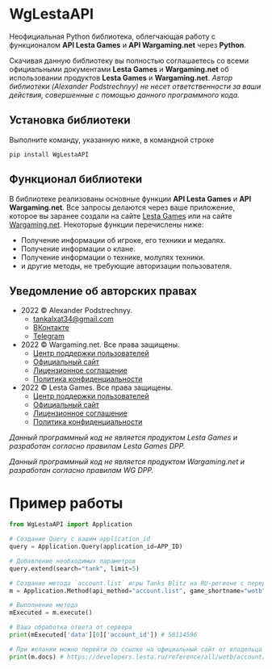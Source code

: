 # WgLestaAPI

Неофициальная Python библиотека, облегчающая работу с функционалом **API Lesta Games** и **API Wargaming.net** через **Python**. 

Скачивая данную библиотеку вы полностью соглашаетесь со всеми официальными документами **Lesta Games** и **Wargaming.net** об использовании продуктов **Lesta Games** и **Wargaming.net**. *Автор библиотеки (Alexander Podstrechnyy) не несет ответственности за ваши действия, совершенные с помощью данного программного кода.*

## Установка библиотеки

Выполните команду, указанную ниже, в командной строке

```
pip install WgLestaAPI
```

## Функционал библиотеки

В библиотеке реализованы основные функции **API Lesta Games** и **API Wargaming.net**. Все запросы делаются через ваше приложение, которое вы заранее создали на сайте [Lesta Games](https://developers.lesta.ru/applications/) или на сайте [Wargaming.net](https://developers.wargaming.net/applications/). Некоторые функции перечислены ниже:
- Получение информации об игроке, его техники и медалях.
- Получение информации о клане.
- Получение информации о технике, молулях техники.
- и другие методы, не требующие авторизации пользователя.

##  Уведомление об авторских правах

- 2022 © Alexander Podstrechnyy. 
    - [tankalxat34@gmail.com](mailto:tankalxat34@gmail.com?subject=lestagamesapi)
    - [ВКонтакте](https://vk.com/tankalxat34)
    - [Telegram](https://tankalxat34.t.me)
- 2022 © Wargaming.net. Все права защищены.
    - [Центр поддержки пользователей](http://support.wargaming.net/)
    - [Официальный сайт](https://wargaming.net/)
    - [Лицензионное соглашение](https://eu.wargaming.net/user_agreement/)
    - [Политика конфиденциальности](https://eu.wargaming.net/privacy_policy/)
- 2022 © Lesta Games. Все права защищены. 
    - [Центр поддержки пользователей](https://lesta.ru/support/)
    - [Официальный сайт](https://lesta.ru/)
    - [Лицензионное соглашение](https://developers.lesta.ru/documentation/rules/agreement/)
    - [Политика конфиденциальности](https://legal.lesta.ru/privacy-policy/)

*Данный программный код не является продуктом Lesta Games и разработан согласно правилам Lesta Games DPP.*

*Данный программный код не является продуктом Wargaming.net и разработан согласно правилам WG DPP.*

# Пример работы

```py
from WgLestaAPI import Application

# Создание Query с вашим application_id
query = Application.Query(application_id=APP_ID)

# Добавление необходимых параметров
query.extend(search="tank", limit=5)

# Создание метода `account.list` игры Tanks Blitz на RU-регионе с переданными параметрами
m = Application.Method(api_method="account.list", game_shortname="wotb", query=query)

# Выполнение метода
mExecuted = m.execute()

# Ваша обработка ответа от сервера
print(mExecuted['data'][0]['account_id']) # 58114596

# При желании можно перейти по ссылке на официальный сайт от владельца API с документацией
print(m.docs) # https://developers.lesta.ru/reference/all/wotb/account/list/
```